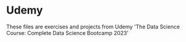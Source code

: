 # Udemy
These files are exercises and projects from Udemy 'The Data Science Course: Complete Data Science Bootcamp 2023'
